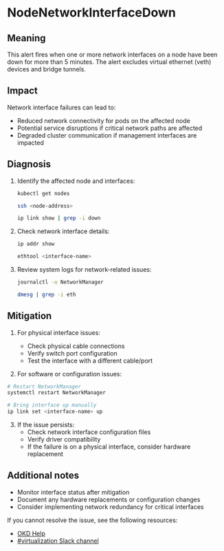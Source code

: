 # NodeNetworkInterfaceDown

## Meaning

This alert fires when one or more network interfaces on a node have been down
for more than 5 minutes. The alert excludes virtual ethernet (veth) devices and
bridge tunnels.

## Impact

Network interface failures can lead to:
- Reduced network connectivity for pods on the affected node
- Potential service disruptions if critical network paths are affected
- Degraded cluster communication if management interfaces are impacted

## Diagnosis

1. Identify the affected node and interfaces:
   ```bash
   kubectl get nodes
   ```

   ```bash
   ssh <node-address>
   ```

   ```bash
   ip link show | grep -i down
   ```

2. Check network interface details:
   ```bash
   ip addr show
   ```

   ```bash
   ethtool <interface-name>
   ```

3. Review system logs for network-related issues:
   ```bash
   journalctl -u NetworkManager
   ```

   ```bash
   dmesg | grep -i eth
   ```

## Mitigation

1. For physical interface issues:
   - Check physical cable connections
   - Verify switch port configuration
   - Test the interface with a different cable/port

2. For software or configuration issues:
<!--USstart-->
   ```bash
   # Restart NetworkManager
   systemctl restart NetworkManager
   ```

   ```bash
   # Bring interface up manually
   ip link set <interface-name> up
   ```
<!--USend-->

   <!--DS: [OCPV:NodeNetworkInterfaceDown alert for unused network interfaces](https://access.redhat.com/solutions/7123315)-->

3. If the issue persists:
   - Check network interface configuration files
   - Verify driver compatibility
   - If the failure is on a physical interface, consider hardware replacement

## Additional notes
- Monitor interface status after mitigation
- Document any hardware replacements or configuration changes
- Consider implementing network redundancy for critical interfaces

<!--DS: If you cannot resolve the issue, log in to the
link:https://access.redhat.com[Customer Portal] and open a support case,
attaching the artifacts gathered during the diagnosis procedure.-->
<!--USstart-->
If you cannot resolve the issue, see the following resources:

- [OKD Help](https://okd.io/docs/community/help/)
- [#virtualization Slack channel](https://kubernetes.slack.com/channels/virtualization)
<!--USend-->
